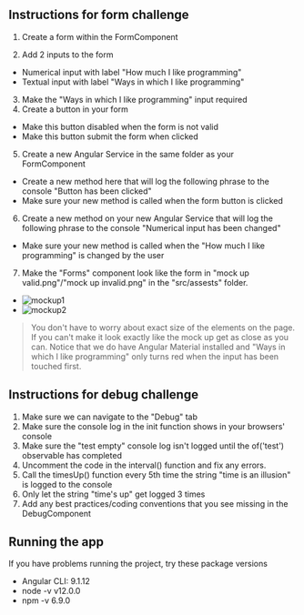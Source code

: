 ## Instructions for form challenge

1. Create a form within the FormComponent

2. Add 2 inputs to the form
  * Numerical input with label "How much I like programming"
  * Textual input with label "Ways in which I like programming"
3. Make the "Ways in which I like programming" input required
4. Create a button in your form
  * Make this button disabled when the form is not valid
  * Make this button submit the form when clicked
5. Create a new Angular Service in the same folder as your FormComponent
  * Create a new method here that will log the following phrase to the console "Button has been clicked"
  * Make sure your new method is called when the form button is clicked
6. Create a new method on your new Angular Service that will log the following phrase to the console "Numerical input has been changed"
  * Make sure your new method is called when the "How much I like programming" is changed by the user
7. Make the "Forms" component look like the form in "mock up valid.png"/"mock up invalid.png" in the "src/assests" folder. 
  * ![mockup1](https://github.com/tjwoods58DL/Angular-Challenge/blob/master/src/assets/mock%20up%20valid.png)
  * ![mockup2](https://github.com/tjwoods58DL/Angular-Challenge/blob/master/src/assets/mock%20up%20invalid.png)


> You don't have to worry about exact size of the elements on the page.
> If you can't make it look exactly like the mock up get as close as you can.
> Notice that we do have Angular Material installed and "Ways in which I like programming" only turns red when the input has been touched first.


## Instructions for debug challenge

1. Make sure we can navigate to the "Debug" tab
2. Make sure the console log in the init function shows in your browsers' console
3. Make sure the "test empty" console log isn't logged until the of('test') observable has completed
4. Uncomment the code in the interval() function and fix any errors.
5. Call the timesUp() function every 5th time the string "time is an illusion" is logged to the console
6. Only let the string "time's up" get logged 3 times
7. Add any best practices/coding conventions that you see missing in the DebugComponent

## Running the app

If you have problems running the project, try these package versions
- Angular CLI: 9.1.12
- node -v v12.0.0
- npm -v 6.9.0
